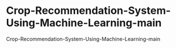 # Crop-Recommendation-System-Using-Machine-Learning-main
Crop-Recommendation-System-Using-Machine-Learning-main
